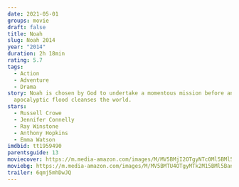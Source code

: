 ```yaml
---
date: 2021-05-01
groups: movie
draft: false
title: Noah
slug: Noah 2014
year: "2014"
duration: 2h 18min
rating: 5.7
tags:
  - Action
  - Adventure
  - Drama
story: Noah is chosen by God to undertake a momentous mission before an
  apocalyptic flood cleanses the world.
stars:
  - Russell Crowe
  - Jennifer Connelly
  - Ray Winstone
  - Anthony Hopkins
  - Emma Watson
imdbid: tt1959490
parentsguide: 13
moviecover: https://m.media-amazon.com/images/M/MV5BMjI2OTgyNTc0Ml5BMl5BanBnXkFtZTgwNDM1NTQxMTE@._V1_FMjpg_UX1013_.jpg
moviebg: https://m.media-amazon.com/images/M/MV5BMTU4OTgyMTk2M15BMl5BanBnXkFtZTgwMTE3MTM0MTE@._V1_FMjpg_UX1280_.jpg
trailer: 6qmj5mhDwJQ
---
```

